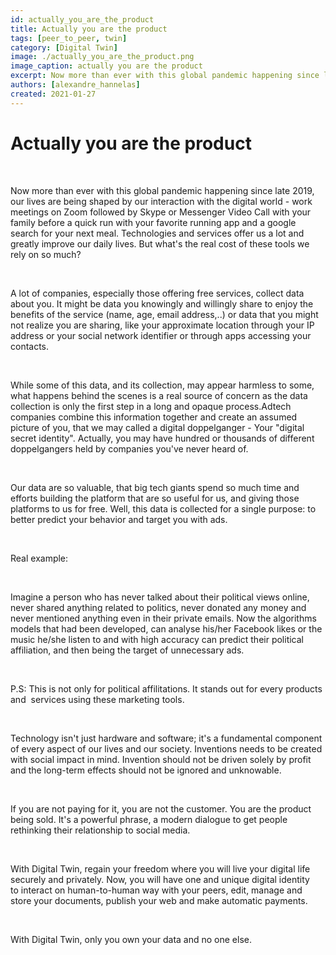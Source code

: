 ```yaml
---
id: actually_you_are_the_product 
title: Actually you are the product 
tags: [peer_to_peer, twin]
category: [Digital Twin]
image: ./actually_you_are_the_product.png
image_caption: actually you are the product
excerpt: Now more than ever with this global pandemic happening since late 2019, our lives are being shaped by our interaction with the digital world
authors: [alexandre_hannelas]
created: 2021-01-27
---
```


# Actually you are the product 

<br>

Now more than ever with this global pandemic happening since late 2019, our lives are being shaped by our interaction with the digital world - work meetings on Zoom followed by Skype or Messenger Video Call with your family before a quick run with your favorite running app and a google search for your next meal. Technologies and services offer us a lot and greatly improve our daily lives. But what's the real cost of these tools we rely on so much? 

<br>

A lot of companies, especially those offering free services, collect data about you. It might be data you knowingly and willingly share to enjoy the benefits of the service (name, age, email address,..) or data that you might not realize you are sharing, like your approximate location through your IP address or your social network identifier or through apps accessing your contacts. 

<br>

While some of this data, and its collection, may appear harmless to some, what happens behind the scenes is a real source of concern as the data collection is only the first step in a long and opaque process.Adtech companies combine this information together and create an assumed picture of you, that we may called a digital doppelganger - Your "digital secret identity". Actually, you may have hundred or thousands of different doppelgangers held by companies you've never heard of. 

<br>

Our data are so valuable, that big tech giants spend so much time and efforts building the platform that are so useful for us, and giving those platforms to us for free. Well, this data is collected for a single purpose: to better predict your behavior and target you with ads. 

<br>

Real example: 

<br>

Imagine a person who has never talked about their political views online, never shared anything related to politics, never donated any money and never mentioned anything even in their private emails. Now the algorithms models that had been developed, can analyse his/her Facebook likes or the music he/she listen to and with high accuracy can predict their political affiliation, and then being the target of unnecessary ads. 

<br>

P.S: This is not only for political affilitations. It stands out for every products and  services using these marketing tools. 

<br>

Technology isn't just hardware and software; it's a fundamental component of every aspect of our lives and our society. Inventions needs to be created with social impact in mind. Invention should not be driven solely by profit and the long-term effects should not be ignored and unknowable. 

<br>

If you are not paying for it, you are not the customer. You are the product being sold. It's a powerful phrase, a modern dialogue to get people rethinking their relationship to social media. 

<br>

With Digital Twin, regain your freedom where you will live your digital life securely and privately. Now, you will have one and unique digital identity to interact on human-to-human way with your peers, edit, manage and store your documents, publish your web and make automatic payments. 

<br>

With Digital Twin, only you own your data and no one else. 


